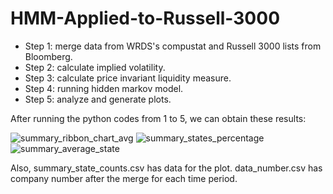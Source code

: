 # HMM-Applied-to-Russell-3000
- Step 1: merge data from WRDS's compustat and Russell 3000 lists from Bloomberg.
- Step 2: calculate implied volatility.
- Step 3: calculate price invariant liquidity measure.
- Step 4: running hidden markov model.
- Step 5: analyze and generate plots. 

After running the python codes from 1 to 5, we can obtain these results:

![summary_ribbon_chart_avg](https://user-images.githubusercontent.com/51311870/155237952-74570521-a9b2-4b51-847c-e83b0fce9a02.png)
![summary_states_percentage](https://user-images.githubusercontent.com/51311870/155237967-2360dc13-42ee-4fb6-a76e-7c86e7d20035.png)
![summary_average_state](https://user-images.githubusercontent.com/51311870/155237979-9e3729d4-658e-4225-8be6-3b0b225e2937.png)

Also, summary_state_counts.csv has data for the plot. data_number.csv has company number after the merge for each time period. 
